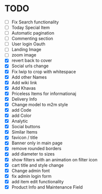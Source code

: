 # TODO
- [ ] Fix Search functionality
- [ ] Today Special Item
- [ ] Automatic pagination
- [ ] Commenting section
- [ ] User login Oauth
- [ ] Landing Image
- [ ] zoom image
- [x] revert back to cover
- [x] Social urls change
- [x] Fix lwip to crop with whitespace
- [x] Add other Names
- [x] Add wiki link
- [x] Add Khavas
- [x] Priceless Items for informationaj
- [x] Delivery Info
- [x] Change model to m2m style
- [x] add Code
- [x] add Color
- [x] Analytic
- [x] Social buttons
- [x] Similar Items
- [x] favicon / title
- [x] Banner only in main page
- [x] remove rounded borders
- [x] add diameter to sizes
- [x] show filters with an animation on filter icon
- [x] cart title and style change
- [x] Change admin font
- [x] fix admin login form
- [x] add item edit functionality
- [x] Product Info and Maintenance Field
